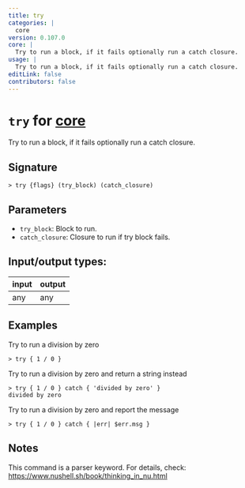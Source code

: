```yaml
---
title: try
categories: |
  core
version: 0.107.0
core: |
  Try to run a block, if it fails optionally run a catch closure.
usage: |
  Try to run a block, if it fails optionally run a catch closure.
editLink: false
contributors: false
---
```

<!-- This file is automatically generated. Please edit the command in https://github.com/nushell/nushell instead. -->

# `try` for [core](/commands/categories/core.md)

<div class='command-title'>Try to run a block, if it fails optionally run a catch closure.</div>

## Signature

```> try {flags} (try_block) (catch_closure)```

## Parameters

 -  `try_block`: Block to run.
 -  `catch_closure`: Closure to run if try block fails.


## Input/output types:

| input | output |
| ----- | ------ |
| any   | any    |
## Examples

Try to run a division by zero
```nu
> try { 1 / 0 }

```

Try to run a division by zero and return a string instead
```nu
> try { 1 / 0 } catch { 'divided by zero' }
divided by zero
```

Try to run a division by zero and report the message
```nu
> try { 1 / 0 } catch { |err| $err.msg }

```

## Notes
This command is a parser keyword. For details, check:
  https://www.nushell.sh/book/thinking_in_nu.html